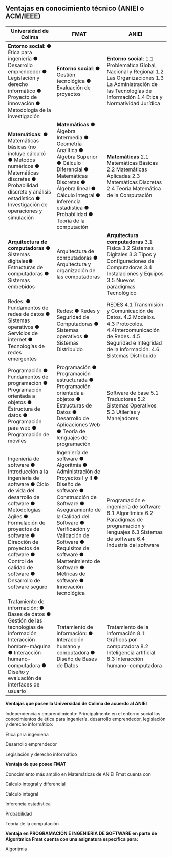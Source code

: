 ## Ventajas en conocimiento técnico (ANIEI o ACM/IEEE)  
| Universidad de Colima |FMAT |ANIEI|
| ----------- | ----------- |-----------|
| **Entorno social**:  ● Ética para ingeniería ● Desarrollo emprendedor ● Legislación y derecho informático ● Proyecto de innovación ● Metodología de la investigación | **Entorno social**:  ● Gestión tecnológica ● Evaluación de proyectos |**Entorno social**: 1.1 Problemática Global, Nacional y Regional  1.2 Las Organizaciones  1.3 La Administración de las Tecnologías de Información  1.4 Ética y Normatividad Jurídica 
|**Matemáticas**: ● Matemáticas básicas (no incluye cálculo) ● Métodos numéricos ● Matemáticas discretas ● Probabilidad discreta y análisis estadístico ● Investigación de operaciones y simulación|**Matemáticas** ● Álgebra Intermedia ● Geometría Analítica ● Álgebra Superior ● Cálculo Diferencial ● Matemáticas Discretas ● Álgebra lineal ● Cálculo integral ● Inferencia estadística ● Probabilidad ● Teoría de la computación|**Matemáticas** 2.1 Matemáticas Básicas  2.2 Matemáticas Aplicadas  2.3 Matemáticas Discretas  2.4 Teoría Matemática de la Computación|
|**Arquitectura de computadoras** ● Sistemas digitales● Estructuras de computadoras ● Sistemas embebidos|Arquitectura de computadoras ● Arquitectura y organización de las computadoras |**Arquitectura computadoras** 3.1 Física  3.2 Sistemas Digitales  3.3 Tipos y Configuraciones de Computadoras  3.4 Instalaciones y Equipos 3.5 Nuevos paradigmas Tecnológico | 
|Redes:  ● Fundamentos de redes de datos  ● Sistemas operativos  ● Servicios de internet  ● Tecnologías de redes emergentes  |Redes: ● Redes y Seguridad de Computadoras ● Sistemas operativos ● Sistemas Distribuido |REDES 4.1 Transmisión y Comunicación de Datos.  4.2 Modelos.  4.3 Protocolos.  4.4Intercomunicación de Redes.  4.5 Seguridad e Integridad de la Información.  4.6 Sistemas Distribuido |
|Programación  ● Fundamentos de programación  ● Programación orientada a objetos ● Estructura de datos  ● Programación para web  ● Programación de móviles  |Programación ● Programación estructurada ● Programación orientada a objetos ● Estructuras de Datos ● Desarrollo de Aplicaciones Web ● Teoría de lenguajes de programación |Software de base 5.1 Traductores  5.2 Sistemas Operativos  5.3 Utilerías y Manejadores |
|Ingeniería de software  ● Introducción a la ingeniería de software  ● Ciclo de vida del desarrollo de software  ● Metodologías ágiles  ● Formulación de proyectos de software ● Dirección de proyectos de software  ● Control de calidad de software  ● Desarrollo de software seguro|Ingeniería de software ● Algoritmia ● Administración de Proyectos I y II ● Diseño de software ● Construcción de Software ● Aseguramiento de la Calidad del Software ● Verificación y Validación de Software ● Requisitos de software ● Mantenimiento de Software ● Métricas de software ● Innovación tecnológica |Programación e ingeniería de software 6.1 Algorítmica  6.2 Paradigmas de programación y lenguajes 6.3 Sistemas de software  6.4 Industria del software |
|Tratamiento de información:  ● Bases de datos  ● Gestión de las tecnologías de información Interacción hombre-máquina  ● Interacción humano-computadora  ● Diseño y evaluación de interfaces de usuario |Tratamiento de información:  ● Interacción humano y computadora ● Diseño de Bases de Datos |Tratamiento de la información 8.1 Gráficos por computadora 8.2 Inteligencia artificial  8.3 Interacción humano-computadora|
**Ventajas que posee la Universidad de Colima de acuerdo al ANIEI**

Independencia y emprendimiento: Principalmente en el entorno social los conocimientos de ética para ingeniería, desarrollo emprendedor, legislación y derecho informático: 

Ética para ingeniería 

Desarrollo emprendedor 

Legislación y derecho informático 

**Ventaja de que posee FMAT** 

Conocimiento más amplio en Matemáticas de ANIEI Fmat cuenta con 

Cálculo integral y diferencial 

Cálculo integral  

Inferencia estadística  

Probabilidad  

Teoría de la computación  

**Ventaja en PROGRAMACIÓN	E	INGENIERÍA	DE	SOFTWARE en parte de Algorítmica Fmat cuenta con una asignatura específica para:** 

Algoritmia 
